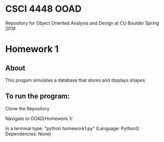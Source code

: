 CSCI 4448 OOAD
==============
Repository for Object Oriented Analysis and Design at CU Boulder Spring 2019

Homework 1
==========
About
-----
This progam simulates a database that stores and displays shapes. 

To run the program:
-------
Clone the Repository

Navigate to OOAD/Homework 1/

In a terminal type: "python homework1.py" (Language: Python3: Dependencies: None)
